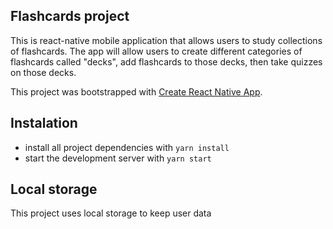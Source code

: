 ## Flashcards project

This is react-native mobile application that allows users to study collections of flashcards. The app will allow users to create different categories of flashcards called "decks", add flashcards to those decks, then take quizzes on those decks.

This project was bootstrapped with [Create React Native App](https://github.com/react-community/create-react-native-app).


## Instalation

* install all project dependencies with `yarn install`
* start the development server with `yarn start`

## Local storage

This project uses local storage to keep user data